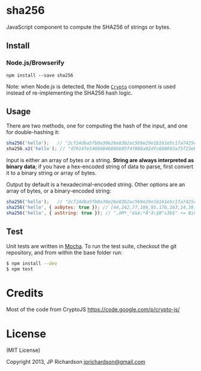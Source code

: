 # sha256

JavaScript component to compute the SHA256 of strings or bytes.

## Install

### Node.js/Browserify

    npm install --save sha256

Note: when Node.js is detected, the Node [`Crypto`](http://nodejs.org/api/crypto.html) component is used instead of re-implementing the SHA256 hash logic.



## Usage

There are two methods, one for computing the hash of the input, and one for double-hashing it:

```js
sha256('hello');   // "2cf24dba5fb0a30e26e83b2ac5b9e29e1b161e5c1fa7425e73043362938b9824"
sha256.x2('hello'); // "d7914fe546b684688bb95f4f888a92dfc680603a75f23eb823658031fff766d9"
```

Input is either an array of bytes or a string. **String are always interpreted as binary data**; if you have a hex-encoded string of data to parse, first convert it to a binary string or array of bytes.

Output by default is a hexadecimal-encoded string. Other options are an array of bytes, or a binary-encoded string:

```js
sha256('hello');   // "2cf24dba5fb0a30e26e83b2ac5b9e29e1b161e5c1fa7425e73043362938b9824" <= Hex-encoded; default
sha256('hello', { asBytes: true }); // [44,242,77,186,95,176,163,14,38,232,59,42,197,185,226,158,27,22,30,92,31,167,66,94,115,4,51,98,147,139,152,36] <= Array of bytes
sha256('hello', { asString: true }); // ",òMº_°£&è;*Å¹â\§B^s3b$" <= Binary-encoded string
```

## Test

Unit tests are written in [Mocha](http://visionmedia.github.io/mocha/). To run the test suite, checkout the git repository, and from within the base folder run:

```sh
$ npm install --dev
$ npm test
```

# Credits

Most of the code from CryptoJS https://code.google.com/p/crypto-js/

# License

(MIT License)

Copyright 2013, JP Richardson  <jprichardson@gmail.com>
